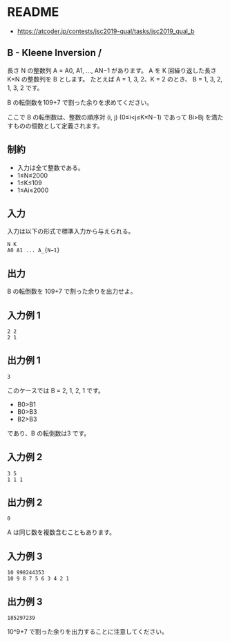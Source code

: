 # README
- <https://atcoder.jp/contests/jsc2019-qual/tasks/jsc2019_qual_b>
## B - Kleene Inversion /
長さ N の整数列 A = A0​, A1​, ..., AN−1​ があります。
A を K 回繰り返した長さ K×N の整数列を B とします。
たとえば A = 1, 3, 2、K = 2 のとき、
B = 1, 3, 2, 1, 3, 2 です。

B の転倒数を109+7 で割った余りを求めてください。

ここで B の転倒数は、整数の順序対 (i, j) (0≤i<j≤K×N−1) であって
Bi​>Bj​ を満たすものの個数として定義されます。
## 制約
- 入力は全て整数である。
- 1≤N≤2000
- 1≤K≤109
- 1≤Ai​≤2000
## 入力
入力は以下の形式で標準入力から与えられる。

```
N K
A0​ A1​ ... A_{N−1​}
```
## 出力
B の転倒数を 109+7 で割った余りを出力せよ。
## 入力例 1
```
2 2
2 1
```
## 出力例 1
```
3
```

このケースでは B = 2, 1, 2, 1 です。

- B0​>B1​
- B0​>B3​
- B2​>B3​

であり、B の転倒数は3 です。
## 入力例 2
```
3 5
1 1 1
```
## 出力例 2
```
0
```

A は同じ数を複数含むこともあります。
## 入力例 3
```
10 998244353
10 9 8 7 5 6 3 4 2 1
```
## 出力例 3
```
185297239
```

10^9+7 で割った余りを出力することに注意してください。
